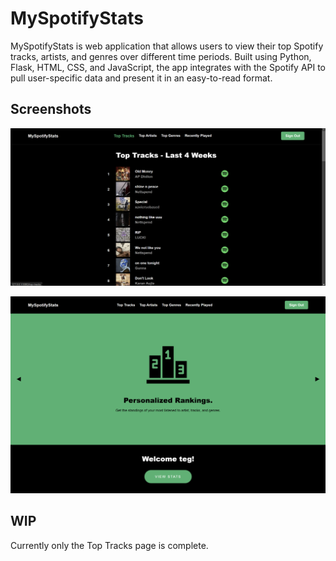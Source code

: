 
# MySpotifyStats

MySpotifyStats is web application that allows users to view their top Spotify tracks, artists, and genres over different time periods. Built using Python, Flask, HTML, CSS, and JavaScript, the app integrates with the Spotify API to pull user-specific data and present it in an easy-to-read format.




## Screenshots

![App Screenshot](https://github.com/TegMultani/MySpotifyStats/blob/master/rmShow1.png)

![App Screenshot](https://github.com/TegMultani/MySpotifyStats/blob/master/rmShow2.png)


## WIP

Currently only the Top Tracks page is complete.
